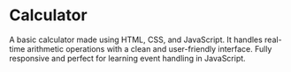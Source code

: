 # Calculator
A basic calculator made using HTML, CSS, and JavaScript. It handles real-time arithmetic operations with a clean and user-friendly interface. Fully responsive and perfect for learning event handling in JavaScript.
